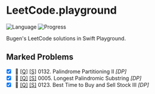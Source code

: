 # LeetCode.playground
![Language](https://img.shields.io/badge/Language-Swift%205.2-orange.svg)
![Progress](https://img.shields.io/badge/Progress-42%20%2F%201322%20=%203.18%25-orange.svg)

Bugen's LeetCode solutions in Swift Playground.
## **Marked** Problems
- [X] 🔞 [[Q]](https://leetcode.com/problems/palindrome-partitioning-ii/) [[S]](<./LeetCode.playground/Pages/132-Palindrome%20Partitioning%20II.xcplaygroundpage/Contents.swift>) 0132. Palindrome Partitioning II *[DP]*
- [X] 🔞 [[Q]](https://leetcode.com/problems/longest-palindromic-substring/) [[S]](<./LeetCode.playground/Pages/5-Longest%20Palindromic%20Substring.xcplaygroundpage/Contents.swift>) 0005. Longest Palindromic Substring *[DP]*
- [X] 🔞 [[Q]](https://leetcode.com/problems/best-time-to-buy-and-sell-stock-iii/) [[S]](<./LeetCode.playground/Pages/123-Best%20Time%20to%20Buy%20and%20Sell%20Stock%20III.xcplaygroundpage/Contents.swift>) 0123. Best Time to Buy and Sell Stock III *[DP]*
